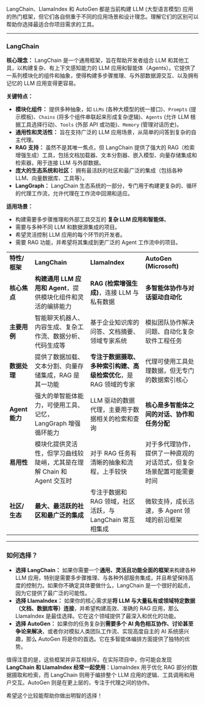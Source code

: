 LangChain、LlamaIndex 和 AutoGen 都是当前构建 LLM (大型语言模型) 应用的热门框架，但它们各自侧重于不同的应用场景和设计理念。理解它们的区别可以帮助你选择最适合你项目需求的工具。

---

### LangChain

**核心理念：** LangChain 是一个通用框架，旨在帮助开发者组合 LLM 和其他工具，以构建复杂、有上下文感知能力的 LLM 应用和智能体（Agents）。它提供了一系列模块化的组件和抽象，使得构建多步骤推理、与外部数据源交互、以及拥有记忆的 LLM 应用变得更容易。

**关键特点：**

- **模块化组件：** 提供多种抽象，如 `LLMs` (各种大模型的统一接口)、`Prompts` (提示模板)、`Chains` (将多个组件串联起来形成复杂逻辑)、`Agents` (允许 LLM 根据工具选择行动)、`Tools` (外部 API 或功能)、`Memory` (管理对话历史)。
- **通用性和灵活性：** 旨在支持广泛的 LLM 应用场景，从简单的问答到复杂的自主代理。
- **RAG 支持：** 虽然不是其唯一焦点，但 LangChain 提供了强大的 RAG（检索增强生成）工具，包括文档加载器、文本分割器、嵌入模型、向量存储集成和检索器，用于连接 LLM 与外部数据。
- **庞大的生态系统和社区：** 拥有最活跃的社区和最广泛的集成（包括各种 LLM、向量数据库、工具等）。
- **LangGraph：** LangChain 生态系统的一部分，专门用于构建更复杂的、循环的代理工作流，允许代理在工作流中回溯和适应。

**适用场景：**

- 构建需要多步骤推理和外部工具交互的 **复杂 LLM 应用和智能体**。
- 需要与多种不同 LLM 和数据源集成的项目。
- 希望灵活控制 LLM 应用的每个环节的开发者。
- 需要 RAG 功能，并希望将其集成到更广泛的 Agent 工作流中的项目。


|   |   |   |   |
|---|---|---|---|
|**特性/框架**|**LangChain**|**LlamaIndex**|**AutoGen (Microsoft)**|
|**核心焦点**|**构建通用 LLM 应用和 Agent**，提供模块化组件和灵活的编排能力|**RAG (检索增强生成)**，连接 LLM 与私有数据|**多智能体协作与对话驱动自动化**|
|**主要用例**|智能聊天机器人、内容生成、复杂工作流、数据分析、代码生成等|基于企业知识库的问答、文档摘要、领域专家系统|模拟团队协作解决问题、自动化复杂软件工程任务|
|**数据处理**|提供了数据加载、文本分割、向量存储集成，RAG 是其一功能|**专注于数据摄取、多种索引构建、高级检索优化**，是 RAG 领域的专家|代理可使用工具处理数据，但无专门的数据索引核心|
|**Agent 能力**|强大的单智能体能力，可使用工具、记忆，LangGraph 增强循环能力|LLM 驱动的数据代理，主要用于数据相关的检索和查询|**核心是多智能体之间的对话、协作和任务分配**|
|**易用性**|模块化提供灵活性，但学习曲线较陡峭，尤其是在理解 Chain 和 Agent 交互时|对于 RAG 任务有清晰的抽象和流程，上手较快|对于多代理协作，提供了一种直观的对话范式，但复杂场景配置可能需要时间|
|**社区/生态**|**最大、最活跃的社区和最广泛的集成**|专注于数据和 RAG 领域，社区活跃，与 LangChain 常互相集成|微软支持，成长迅速，多 Agent 领域的前沿框架|

---

### 如何选择？

- **选择 LangChain：** 如果你需要一个**通用、灵活且功能全面的框架**来构建各种 LLM 应用，特别是需要多步骤推理、与各种外部服务集成，并且希望保持高度的控制力。如果你不确定具体要做什么，LangChain 是一个很好的起点，因为它提供了最广泛的可能性。
- **选择 LlamaIndex：** 如果你的核心需求是**将 LLM 与大量私有或领域特定数据（文档、数据库等）连接**，并希望构建高效、准确的 RAG 应用，那么 LlamaIndex 是最佳选择。它在这个领域提供了最深入和优化的功能。
- **选择 AutoGen：** 如果你的任务复杂到**需要多个 AI 角色相互协作、讨论甚至争论来解决**，或者你对模拟人类团队工作流、实现高度自主的 AI 系统感兴趣，那么 AutoGen 将是你的首选。它在多智能体编排方面提供了独特的优势。

值得注意的是，这些框架并非互相排斥。在实际项目中，你可能会发现 **LangChain 和 LlamaIndex 经常一起使用**：LlamaIndex 用于优化 RAG 部分的数据摄取和检索，而 LangChain 则用于编排整个 LLM 应用的逻辑、工具调用和用户交互。AutoGen 则是在更上层的，专注于代理之间的协作。

希望这个比较能帮助你做出明智的选择！